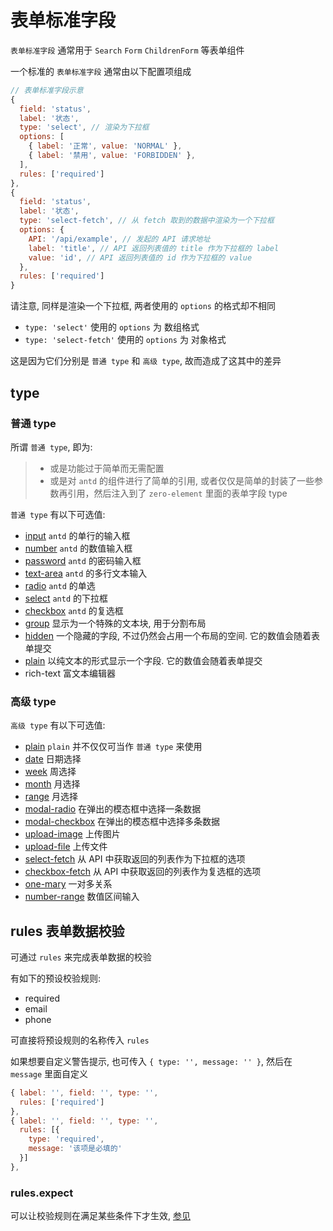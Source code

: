 # 表单标准字段

`表单标准字段` 通常用于 `Search` `Form` `ChildrenForm` 等表单组件

一个标准的 `表单标准字段` 通常由以下配置项组成

```javascript
// 表单标准字段示意
{
  field: 'status',
  label: '状态',
  type: 'select', // 渲染为下拉框
  options: [
    { label: '正常', value: 'NORMAL' },
    { label: '禁用', value: 'FORBIDDEN' },
  ],
  rules: ['required']
},
{
  field: 'status',
  label: '状态',
  type: 'select-fetch', // 从 fetch 取到的数据中渲染为一个下拉框
  options: {
    API: '/api/example', // 发起的 API 请求地址
    label: 'title', // API 返回列表值的 title 作为下拉框的 label
    value: 'id', // API 返回列表值的 id 作为下拉框的 value
  },
  rules: ['required']
}
```

请注意, 同样是渲染一个下拉框, 两者使用的 `options` 的格式却不相同

- `type: 'select'` 使用的 `options` 为 数组格式
- `type: 'select-fetch'` 使用的 `options` 为 对象格式

这是因为它们分别是 `普通 type` 和 `高级 type`, 故而造成了这其中的差异

## type

### 普通 type

所谓 `普通 type`, 即为:

> - 或是功能过于简单而无需配置
> - 或是对 `antd` 的组件进行了简单的引用, 或者仅仅是简单的封装了一些参数再引用，然后注入到了 `zero-element` 里面的表单字段 type

`普通 type` 有以下可选值:

- [input](./common.md#props) `antd` 的单行的输入框
- [number](./common.md#props) `antd` 的数值输入框
- [password](./common.md#props) `antd` 的密码输入框
- [text-area](./common.md#props) `antd` 的多行文本输入
- [radio](./common.md#options) `antd` 的单选
- [select](./common.md#options) `antd` 的下拉框
- [checkbox](./common.md#options) `antd` 的复选框
- [group](./common.md#value) 显示为一个特殊的文本块, 用于分割布局
- [hidden](./common.md#value) 一个隐藏的字段, 不过仍然会占用一个布局的空间. 它的数值会随着表单提交
- [plain](./common.md#value) 以纯文本的形式显示一个字段. 它的数值会随着表单提交
- rich-text 富文本编辑器

### 高级 type

`高级 type` 有以下可选值:

- [plain](./plain.md) `plain` 并不仅仅可当作 `普通 type` 来使用
- [date](./date.md) 日期选择
- [week](./date.md) 周选择
- [month](./date.md) 月选择
- [range](./range.md) 月选择
- [modal-radio](./modal-radio.md) 在弹出的模态框中选择一条数据
- [modal-checkbox](./modal-checkbox.md) 在弹出的模态框中选择多条数据
- [upload-image](./upload-image.md) 上传图片
- [upload-file](./upload-file.md) 上传文件
- [select-fetch](./select-fetch.md) 从 API 中获取返回的列表作为下拉框的选项
- [checkbox-fetch](./checkbox-fetch.md) 从 API 中获取返回的列表作为复选框的选项
- [one-mary](./one-mary.md) 一对多关系
- [number-range](./number-range.md) 数值区间输入

## rules 表单数据校验

可通过 `rules` 来完成表单数据的校验

有如下的预设校验规则:

- required
- email
- phone

可直接将预设规则的名称传入 `rules`

如果想要自定义警告提示, 也可传入 `{ type: '', message: '' }`, 然后在 `message` 里面自定义

```javascript
{ label: '', field: '', type: '', 
  rules: ['required']
},
{ label: '', field: '', type: '', 
  rules: [{
    type: 'required',
    message: '该项是必填的'
  }]
},
```

### rules.expect

可以让校验规则在满足某些条件下才生效, [参见](../../expect.md#rules.expect)
